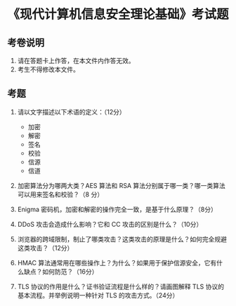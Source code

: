 # 《现代计算机信息安全理论基础》考试题

## 考卷说明

1. 请在答题卡上作答，在本文件内作答无效。
2. 考生不得修改本文件。

## 考题

1. 请以文字描述以下术语的定义：（12分）

    - 加密
    - 解密
    - 签名
    - 校验
    - 信源
    - 信道

2. 加密算法分为哪两大类？AES 算法和 RSA 算法分别属于哪一类？哪一类算法可以用来签名和校验？（8 分）

3. Enigma 密码机，加密和解密的操作完全一致，是基于什么原理？（8分）

4. DDoS 攻击会造成什么影响？它和 CC 攻击的区别是什么？（10分）

5. 浏览器的跨域限制，制止了哪类攻击？这类攻击的原理是什么？如何完全规避这类攻击？（12分）

6. HMAC 算法通常用在哪些操作上？为什么？如果用于保护信源安全，它有什么缺点？如何防范？（16分）

7. TLS 协议的作用是什么？证书验证流程是什么样的？请画图解释 TLS 协议的基本流程。并举例说明一种针对 TLS 的攻击方式。（24分）
